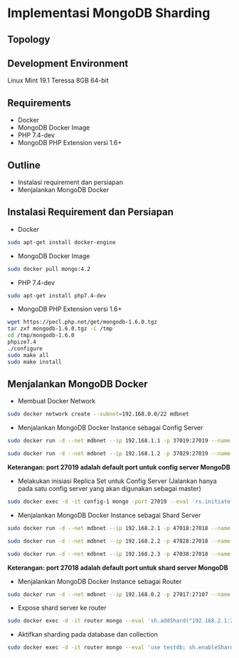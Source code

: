 # Implementasi MongoDB Sharding #
## Topology ##


## Development Environment ##
Linux Mint 19.1 Teressa 8GB 64-bit

## Requirements ##
- Docker
- MongoDB Docker Image
- PHP 7.4-dev
- MongoDB PHP Extension versi 1.6+

## Outline ##
- Instalasi requirement dan persiapan
- Menjalankan MongoDB Docker

## Instalasi Requirement dan Persiapan ##
- Docker
 ```bash
sudo apt-get install docker-engine
 ```
- MongoDB Docker Image
 ```bash
sudo docker pull mongo:4.2
 ```
- PHP 7.4-dev
 ```bash
sudo apt-get install php7.4-dev
 ```
 - MongoDB PHP Extension versi 1.6+
 ```bash
wget https://pecl.php.net/get/mongodb-1.6.0.tgz
tar zxf mongodb-1.6.0.tgz -C /tmp
cd /tmp/mongodb-1.6.0
phpize7.4
./configure
sudo make all
sudo make install

 ```

## Menjalankan MongoDB Docker ##
- Membuat Docker Network
```bash
sudo docker network create --subnet=192.168.0.0/22 mdbnet
```
- Menjalankan MongoDB Docker Instance sebagai Config Server
```bash
sudo docker run -d --net mdbnet --ip 192.168.1.1 -p 37019:27019 --name config-1 --hostname config-1 mongo:4.2 --replSet config-conf --configsvr

sudo docker run -d --net mdbnet --ip 192.168.1.2 -p 37029:27019 --name config-2 --hostname config-2 mongo:4.2 --replSet config-conf --configsvr
```
**Keterangan: port 27019 adalah default port untuk config server MongoDB**

- Melakukan inisiasi Replica Set untuk Config Server (Jalankan hanya pada satu config server yang akan digunakan sebagai master)
```bash
sudo docker exec -d -it config-1 mongo -port 27019 --eval 'rs.initiate({ _id: "config-conf", members: [{ _id: 0, host: "192.168.1.1:27019" }, { _id: 1, host: "192.168.1.2:27019" }]});'
```

- Menjalankan MongoDB Docker Instance sebagai Shard Server
```bash
sudo docker run -d --net mdbnet --ip 192.168.2.1 -p 47018:27018 --name shard-1 --hostname shard-1 mongo:4.2 --shardsvr

sudo docker run -d --net mdbnet --ip 192.168.2.2 -p 47028:27018 --name shard-2 --hostname shard-2 mongo:4.2 --shardsvr

sudo docker run -d --net mdbnet --ip 192.168.2.3 -p 47038:27018 --name shard-3 --hostname shard-3 mongo:4.2 --shardsvr
```
**Keterangan: port 27018 adalah default port untuk shard server MongoDB**

- Menjalankan MongoDB Docker Instance sebagai Router
```bash
sudo docker run -d --net mdbnet --ip 192.168.0.2 -p 27017:27107 --name router --hostname router mongo:4.2 mongos --configdb config-conf/192.168.1.1:27019,192.168.1.2:27019
```

- Expose shard server ke router
```bash
sudo docker exec -d -it router mongo --eval 'sh.addShard("192.168.2.1:27018"); sh.addShard("192.168.2.2:27018"); sh.addShard("192.168.2.3:27018"); use testdb; sh.enableSharding("testdb");'
```

- Aktifkan sharding pada database dan collection
```bash
sudo docker exec -d -it router mongo --eval 'use testdb; sh.enableSharding("testdb");'
```